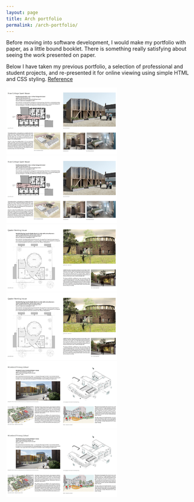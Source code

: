 ```yaml
---
layout: page
title: Arch portfolio
permalink: /arch-portfolio/
---
```


Before moving into software development, I would make my portfolio with paper, as a little bound booklet. There is something really satisfying about seeing the work presented on paper. 

Below I have taken my previous portfolio, a selection of professional and student projects, and re-presented it for online viewing using simple HTML and CSS styling. [Reference](https://codepen.io/lynnandtonic/pen/PoZpjOr)

<div class="container">

  <img src="public/pages/1.png" alt="page one" width="300px"/>

  <div class="page">
    <img src="public/pages/1.png" alt="page one" width="300px" />
  </div>

  <img src="public/pages/2.png" alt="page two" width="300px" />

  <div class="page">
    <img src="public/pages/2.png" alt="page two" width="300px" />
  </div>

  <img src="public/pages/3.png" alt="page three" width="300px" />

  <div class="page">
    <img src="public/pages/3.png" alt="page three" width="300px" />
  </div>

</div>